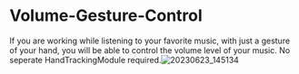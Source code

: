 # Volume-Gesture-Control
If you are working while listening to your favorite music, with just a gesture of your hand, you will be able to control the volume level of your music.
No seperate HandTrackingModule required.![20230623_145134](https://github.com/zadkiel05/Volume-Gesture-Control/assets/136728698/17b72f3e-69fc-4dcd-a1a8-f9738c1f481b)
